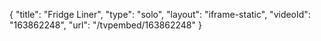 {
    "title": "Fridge Liner",
    "type": "solo",
    "layout": "iframe-static",
    "videoId": "163862248",
    "url": "\/tvpembed\/163862248"
}